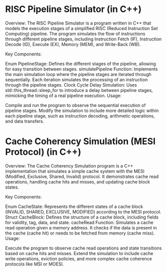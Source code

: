 
# RISC Pipeline Simulator (in C++)
Overview:
The RISC Pipeline Simulator is a program written in C++ that models the execution stages of a simplified RISC (Reduced Instruction Set Computing) pipeline. The program simulates the flow of instructions through different pipeline stages, including Instruction Fetch (IF), Instruction Decode (ID), Execute (EX), Memory (MEM), and Write-Back (WB).

Key Components:

Enum PipelineStage: Defines the different stages of the pipeline, allowing for easy transition between stages.
simulatePipeline Function: Implements the main simulation loop where the pipeline stages are iterated through sequentially. Each iteration simulates the processing of an instruction through the pipeline stages.
Clock Cycle Delay Simulation: Uses std::this_thread::sleep_for to introduce a delay between pipeline stages, mimicking the timing of a real pipeline execution.
Usage:

Compile and run the program to observe the sequential execution of pipeline stages.
Modify the simulation to include more detailed logic within each pipeline stage, such as instruction decoding, arithmetic operations, and data transfers.


# Cache Coherency Simulation (MESI Protocol) (in C++)
Overview:
The Cache Coherency Simulation program is a C++ implementation that simulates a simple cache system with the MESI (Modified, Exclusive, Shared, Invalid) protocol. It demonstrates cache read operations, handling cache hits and misses, and updating cache block states.

Key Components:

Enum CacheState: Represents the different states of a cache block (INVALID, SHARED, EXCLUSIVE, MODIFIED) according to the MESI protocol.
Struct CacheBlock: Defines the structure of a cache block, including fields for validity, tag, data, and state.
cacheRead Function: Simulates a cache read operation given a memory address. It checks if the data is present in the cache (cache hit) or needs to be fetched from memory (cache miss).
Usage:

Execute the program to observe cache read operations and state transitions based on cache hits and misses.
Extend the simulation to include cache write operations, eviction policies, and more complex cache coherence protocols like MSI or MOESI.
